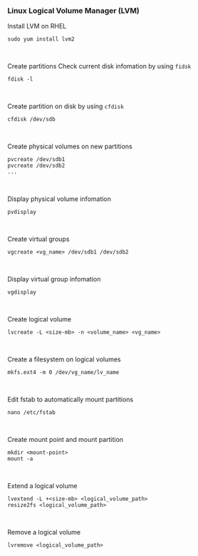 ### Linux Logical Volume Manager (LVM)

Install LVM on RHEL
```
sudo yum install lvm2
```
</br>

Create partitions
Check current disk infomation by using `fidsk`
```
fdisk -l
```
</br>

Create partition on disk by using `cfdisk`
```
cfdisk /dev/sdb
```
</br>

Create physical volumes on new partitions
```
pvcreate /dev/sdb1
pvcreate /dev/sdb2
...
```
</br>

Display physical volume infomation
```
pvdisplay
```
</br>

Create virtual groups
```
vgcreate <vg_name> /dev/sdb1 /dev/sdb2
```
</br>

Display virtual group infomation
```
vgdisplay
```
</br>

Create logical volume
```
lvcreate -L <size-mb> -n <volume_name> <vg_name>
```
</br>

Create a filesystem on logical volumes
```
mkfs.ext4 -m 0 /dev/vg_name/lv_name
```
</br>

Edit fstab to automatically mount partitions
```
nano /etc/fstab
```
</br>

Create mount point and mount partition
```
mkdir <mount-point>
mount -a
```
</br>

Extend a logical volume
```
lvextend -L +<size-mb> <logical_volume_path>
resize2fs <logical_volume_path>
```
</br>

Remove a logical volume
```
lvremove <logical_volume_path>
```
</br>
